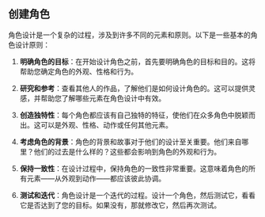 ## 创建角色

角色设计是一个复杂的过程，涉及到许多不同的元素和原则。以下是一些基本的角色设计原则：

1. **明确角色的目标**：在开始设计角色之前，首先要明确角色的目标和目的。这将帮助您确定角色的外观、性格和行为。

2. **研究和参考**：查看其他人的作品，了解他们是如何设计角色的。这可以提供灵感，并帮助您了解哪些元素在角色设计中有效。

3. **创造独特性**：每个角色都应该有自己独特的特征，使他们在众多角色中脱颖而出。这可以是外观、性格、动作或任何其他元素。

4. **考虑角色的背景**：角色的背景和故事对于他们的设计至关重要。他们来自哪里？他们的过去是什么样的？这些都会影响到角色的外观和行为。

5. **保持一致性**：在设计过程中，保持角色的一致性非常重要。这意味着角色的所有元素——从外观到动作——都应该彼此协调。

6. **测试和迭代**：角色设计是一个迭代的过程。设计一个角色，然后测试它，看看它是否达到了您的目标。如果没有，那就修改它，然后再次测试。